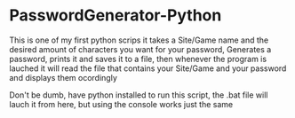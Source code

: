 # PasswordGenerator-Python

This is one of my first python scrips
it takes a Site/Game name and the desired amount of characters you want for your password, Generates a password, prints it
and saves it to a file, then whenever the program is lauched
it will read the file that contains your Site/Game and your password and displays them ocordingly

Don't be dumb, have python installed to run this script, the .bat file will lauch it from here, but using the console works just the same
